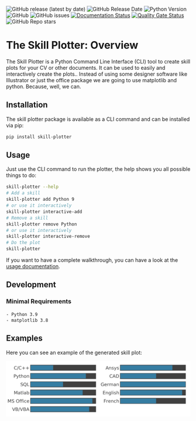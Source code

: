 ![GitHub release (latest by date)](https://img.shields.io/github/v/release/AndreWohnsland/skillplotter)
![GitHub Release Date](https://img.shields.io/github/release-date/AndreWohnsland/skillplotter)
![Python Version](https://img.shields.io/badge/python-%3E%3D%203.9-blue)
![GitHub](https://img.shields.io/github/license/AndreWohnsland/skillplotter)
![GitHub issues](https://img.shields.io/github/issues-raw/AndreWohnsland/skillplotter)
[![Documentation Status](https://readthedocs.org/projects/skillplotter/badge/?version=latest)](https://skillplotter.readthedocs.io)
[![Quality Gate Status](https://sonarcloud.io/api/project_badges/measure?project=AndreWohnsland_skillplotter&metric=alert_status)](https://sonarcloud.io/summary/new_code?id=AndreWohnsland_skillplotter)
![GitHub Repo stars](https://img.shields.io/github/stars/AndreWohnsland/skillplotter?style=social)

# The Skill Plotter: Overview

The Skill Plotter is a Python Command Line Interface (CLI) tool to create skill plots for your CV or other documents.
It can be used to easily and interactively create the plots..
Instead of using some designer software like Illustrator or just the office package we are going to use matplotlib and python.
Because, well, we can.

## Installation

The skill plotter package is available as a CLI command and can be installed via pip:


```bash
pip install skill-plotter
```

## Usage

Just use the CLI command to run the plotter, the help shows you all possible things to do:

```bash
skill-plotter --help
# Add a skill
skill-plotter add Python 9
# or use it interactively
skill-plotter interactive-add
# Remove a skill
skill-plotter remove Python
# or use it interactively
skill-plotter interactive-remove
# Do the plot
skill-plotter
```

If you want to have a complete walkthrough, you can have a look at the [usage documentation](https://skillplotter.readthedocs.io/usage/).

## Development

### Minimal Requirements

```
- Python 3.9
- matplotlib 3.8
```

## Examples

Here you can see an example of the generated skill plot:

![skillist](https://github.com/AndreWohnsland/skillplotter/blob/master/docs/skills_example.png?raw=true)

